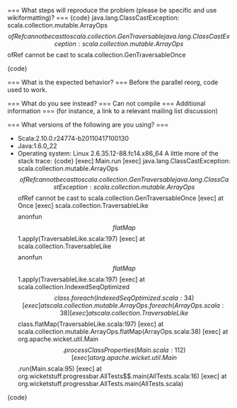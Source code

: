 === What steps will reproduce the problem (please be specific and use wikiformatting)? ===
{code}
java.lang.ClassCastException: scala.collection.mutable.ArrayOps$$ofRef cannot be cast to scala.collection.GenTraversablejava.lang.ClassCastException: scala.collection.mutable.ArrayOps$$ofRef cannot be cast to scala.collection.GenTraversableOnce

{code} 



=== What is the expected behavior? ===
Before the parallel reorg, code used to work.

=== What do you see instead? ===
Can not compile
=== Additional information ===
(for instance, a link to a relevant mailing list discussion)

=== What versions of the following are you using? ===
  - Scala:2.10.0.r24774-b20110417100130
  - Java:1.6.0_22
  - Operating system: Linux 2.6.35.12-88.fc14.x86_64
A little more of the stack trace:
{code}
     [exec] Main.run
     [exec] java.lang.ClassCastException: scala.collection.mutable.ArrayOps$$ofRef cannot be cast to scala.collection.GenTraversablejava.lang.ClassCastException: scala.collection.mutable.ArrayOps$$ofRef cannot be cast to scala.collection.GenTraversableOnce
     [exec]     at Once
     [exec] scala.collection.TraversableLike$$$$anonfun$$flatMap$$1.apply(TraversableLike.scala:197)
     [exec]     at scala.collection.TraversableLike$$$$anonfun$$flatMap$$1.apply(TraversableLike.scala:197)
     [exec]     at scala.collection.IndexedSeqOptimized$$class.foreach(IndexedSeqOptimized.scala:34)
     [exec]     at scala.collection.mutable.ArrayOps.foreach(ArrayOps.scala:38)
     [exec]     at scala.collection.TraversableLike$$class.flatMap(TraversableLike.scala:197)
     [exec]     at scala.collection.mutable.ArrayOps.flatMap(ArrayOps.scala:38)
     [exec]     at org.apache.wicket.util.Main$$.processClassProperties(Main.scala:112)
     [exec]     at org.apache.wicket.util.Main$$.run(Main.scala:95)
     [exec]     at org.wicketstuff.progressbar.AllTests$$.main(AllTests.scala:16)
     [exec]     at org.wicketstuff.progressbar.AllTests.main(AllTests.scala)

{code}
